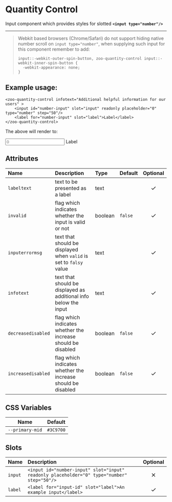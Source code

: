 # Quantity Control

Input component which provides styles for slotted **`<input type="number"/>`**

***

> Webkit based browsers (Chrome/Safari) do not support hiding native number scroll on `input type="number"`, when supplying such input for this component remember to add:
> ```
> input::-webkit-outer-spin-button, zoo-quantity-control input::-webkit-inner-spin-button {
>	-webkit-appearance: none;
> }
> ```

## Example usage:
	<zoo-quantity-control infotext="Additional helpful information for our users" >
		<input id="number-input" slot="input" readonly placeholder="0" type="number" step="50"/>
		<label for="number-input" slot="label">Label</label>
	</zoo-quantity-control>

The above will render to:

<zoo-quantity-control infotext="Additional helpful information for our users" >
	<input id="number-input" slot="input" readonly placeholder="0" type="number" step="50"/>
	<label for="number-input" slot="label">Label</label>
</zoo-quantity-control>

## Attributes
|      **Name**     |           **Description**                                          | **Type** | **Default** | **Optional** | 
| :--------------- | :-----------------------------------------------------------------|:--------|:-----------|:-----------:|
| `labeltext`       | text to be presented as a label                                    | text     |             |   <svg viewBox="0 0 24 24" width="18" height="18"><path d="M9 16.2L4.8 12l-1.4 1.4L9 19 21 7l-1.4-1.4L9 16.2z"/></svg>
| `invalid`         | flag which indicates whether the input is valid or not             | boolean  |   `false`   |   <svg viewBox="0 0 24 24" width="18" height="18"><path d="M9 16.2L4.8 12l-1.4 1.4L9 19 21 7l-1.4-1.4L9 16.2z"/></svg>
|`inputerrormsg`    | text that should be displayed when `valid` is set to `falsy` value | text     |             |   <svg viewBox="0 0 24 24" width="18" height="18"><path d="M9 16.2L4.8 12l-1.4 1.4L9 19 21 7l-1.4-1.4L9 16.2z"/></svg>
|   `infotext`      | text that should be displayed as additional info below the input   | text     |             |   <svg viewBox="0 0 24 24" width="18" height="18"><path d="M9 16.2L4.8 12l-1.4 1.4L9 19 21 7l-1.4-1.4L9 16.2z"/></svg>
| `decreasedisabled`| flag which indicates whether the increase should be disabled       | boolean  |   `false`   |   <svg viewBox="0 0 24 24" width="18" height="18"><path d="M9 16.2L4.8 12l-1.4 1.4L9 19 21 7l-1.4-1.4L9 16.2z"/></svg>
| `increasedisabled`| flag which indicates whether the increase should be disabled       | boolean  |   `false`   |   <svg viewBox="0 0 24 24" width="18" height="18"><path d="M9 16.2L4.8 12l-1.4 1.4L9 19 21 7l-1.4-1.4L9 16.2z"/></svg>

## CSS Variables
|        **Name**        |   **Default**  |
| :--------------------: |:--------------:|
| `--primary-mid`        |    `#3C9700`   |
## Slots
|      **Name**    |           **Description**          | **Optional** | 
| :-------------- | :---------------------------------|:-----------:|
| `input`          | `<input id="number-input" slot="input" readonly placeholder="0" type="number" step="50"/>`| <svg viewBox="0 0 24 24" width="18" height="18"><path d="M19 6.4L17.6 5 12 10.6 6.4 5 5 6.4l5.6 5.6L5 17.6 6.4 19l5.6-5.6 5.6 5.6 1.4-1.4-5.6-5.6z"/></svg>
| `label`          | `<label for="input-id" slot="label">An example input</label>`| <svg viewBox="0 0 24 24" width="18" height="18"><path d="M9 16.2L4.8 12l-1.4 1.4L9 19 21 7l-1.4-1.4L9 16.2z"/></svg>
